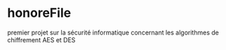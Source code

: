 # honoreFile
premier projet sur la sécurité informatique concernant les algorithmes de chiffrement AES et DES

